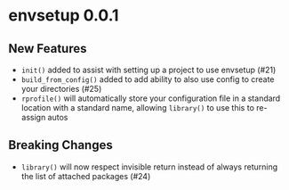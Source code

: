 # envsetup 0.0.1

## New Features

- `init()` added to assist with setting up a project to use envsetup (#21)
- `build_from_config()` added to add ability to also use config to create your directories (#25)
- `rprofile()` will automatically store your configuration file in a standard location with a standard name, allowing `library()` to use this to re-assign autos

## Breaking Changes

- `library()` will now respect invisible return instead of always returning the list of attached packages (#24)
